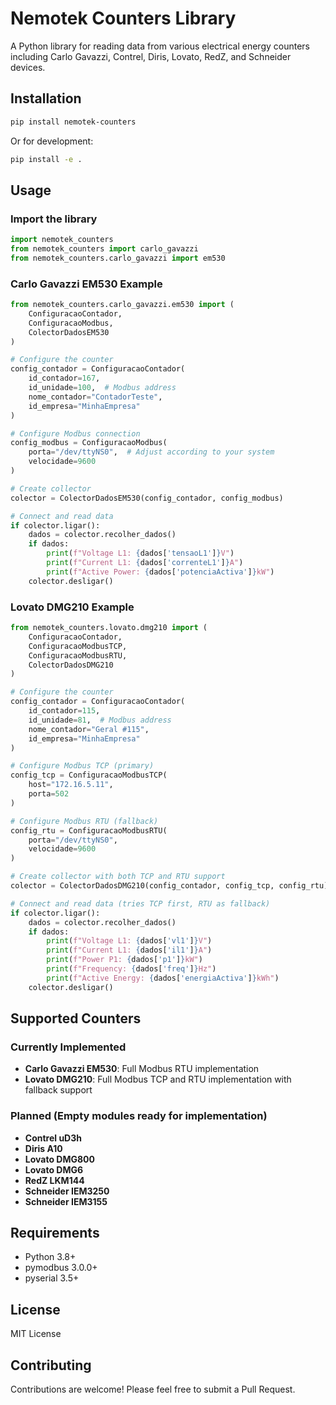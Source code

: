 # Nemotek Counters Library

A Python library for reading data from various electrical energy counters including Carlo Gavazzi, Contrel, Diris, Lovato, RedZ, and Schneider devices.

## Installation

```bash
pip install nemotek-counters
```

Or for development:
```bash
pip install -e .
```

## Usage

### Import the library
```python
import nemotek_counters
from nemotek_counters import carlo_gavazzi
from nemotek_counters.carlo_gavazzi import em530
```

### Carlo Gavazzi EM530 Example
```python
from nemotek_counters.carlo_gavazzi.em530 import (
    ConfiguracaoContador, 
    ConfiguracaoModbus, 
    ColectorDadosEM530
)

# Configure the counter
config_contador = ConfiguracaoContador(
    id_contador=167,
    id_unidade=100,  # Modbus address
    nome_contador="ContadorTeste",
    id_empresa="MinhaEmpresa"
)

# Configure Modbus connection
config_modbus = ConfiguracaoModbus(
    porta="/dev/ttyNS0",  # Adjust according to your system
    velocidade=9600
)

# Create collector
colector = ColectorDadosEM530(config_contador, config_modbus)

# Connect and read data
if colector.ligar():
    dados = colector.recolher_dados()
    if dados:
        print(f"Voltage L1: {dados['tensaoL1']}V")
        print(f"Current L1: {dados['correnteL1']}A")
        print(f"Active Power: {dados['potenciaActiva']}kW")
    colector.desligar()
```

### Lovato DMG210 Example
```python
from nemotek_counters.lovato.dmg210 import (
    ConfiguracaoContador,
    ConfiguracaoModbusTCP,
    ConfiguracaoModbusRTU,
    ColectorDadosDMG210
)

# Configure the counter  
config_contador = ConfiguracaoContador(
    id_contador=115,
    id_unidade=81,  # Modbus address
    nome_contador="Geral #115",
    id_empresa="MinhaEmpresa"
)

# Configure Modbus TCP (primary)
config_tcp = ConfiguracaoModbusTCP(
    host="172.16.5.11",
    porta=502
)

# Configure Modbus RTU (fallback)
config_rtu = ConfiguracaoModbusRTU(
    porta="/dev/ttyNS0",
    velocidade=9600
)

# Create collector with both TCP and RTU support
colector = ColectorDadosDMG210(config_contador, config_tcp, config_rtu)

# Connect and read data (tries TCP first, RTU as fallback)
if colector.ligar():
    dados = colector.recolher_dados()
    if dados:
        print(f"Voltage L1: {dados['vl1']}V")
        print(f"Current L1: {dados['il1']}A") 
        print(f"Power P1: {dados['p1']}kW")
        print(f"Frequency: {dados['freq']}Hz")
        print(f"Active Energy: {dados['energiaActiva']}kWh")
    colector.desligar()
```

## Supported Counters

### Currently Implemented
- **Carlo Gavazzi EM530**: Full Modbus RTU implementation
- **Lovato DMG210**: Full Modbus TCP and RTU implementation with fallback support

### Planned (Empty modules ready for implementation)
- **Contrel uD3h**
- **Diris A10**
- **Lovato DMG800**
- **Lovato DMG6**
- **RedZ LKM144**
- **Schneider IEM3250**
- **Schneider IEM3155**

## Requirements

- Python 3.8+
- pymodbus 3.0.0+
- pyserial 3.5+

## License

MIT License

## Contributing

Contributions are welcome! Please feel free to submit a Pull Request.